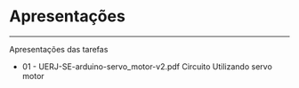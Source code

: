 # Apresentações

---
Apresentações das tarefas 

  * 01 - UERJ-SE-arduino-servo_motor-v2.pdf
	Circuito Utilizando servo motor
  


  

<!--
By Alisson Cavalcante e Silva
25/09/2018
-->
